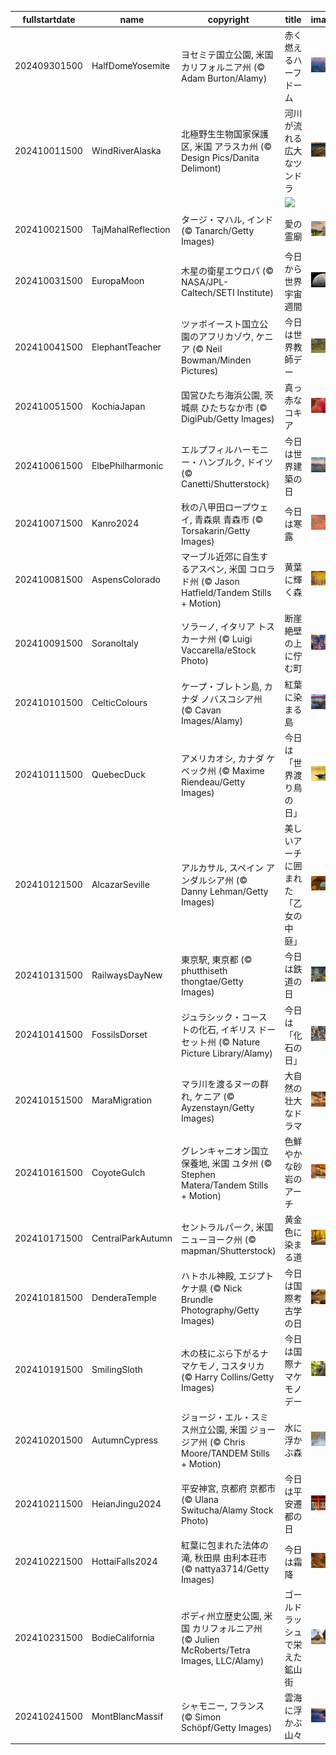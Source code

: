 |fullstartdate|name|copyright|title|image|
|--|--|--|--|--|
202409301500|HalfDomeYosemite|ヨセミテ国立公園, 米国 カリフォルニア州 (© Adam Burton/Alamy)|赤く燃えるハーフドーム|![](/ja-JP/2024/10/202409301500HalfDomeYosemite.jpg)|
202410011500|WindRiverAlaska|北極野生生物国家保護区, 米国 アラスカ州 (© Design Pics/Danita Delimont)|河川が流れる広大なツンドラ|![](/ja-JP/2024/10/202410011500WindRiverAlaska.jpg)|
||||![](/ja-JP/2024/10/.jpg)|
202410021500|TajMahalReflection|タージ・マハル, インド (© Tanarch/Getty Images)|愛の霊廟|![](/ja-JP/2024/10/202410021500TajMahalReflection.jpg)|
202410031500|EuropaMoon|木星の衛星エウロパ (© NASA/JPL-Caltech/SETI Institute)|今日から世界宇宙週間|![](/ja-JP/2024/10/202410031500EuropaMoon.jpg)|
202410041500|ElephantTeacher|ツァボイースト国立公園のアフリカゾウ, ケニア (© Neil Bowman/Minden Pictures)|今日は世界教師デー|![](/ja-JP/2024/10/202410041500ElephantTeacher.jpg)|
202410051500|KochiaJapan|国営ひたち海浜公園, 茨城県 ひたちなか市 (© DigiPub/Getty Images)|真っ赤なコキア|![](/ja-JP/2024/10/202410051500KochiaJapan.jpg)|
202410061500|ElbePhilharmonic|エルプフィルハーモニー・ハンブルク, ドイツ (© Canetti/Shutterstock)|今日は世界建築の日|![](/ja-JP/2024/10/202410061500ElbePhilharmonic.jpg)|
202410071500|Kanro2024|秋の八甲田ロープウェイ,  青森県 青森市 (© Torsakarin/Getty Images)|今日は寒露|![](/ja-JP/2024/10/202410071500Kanro2024.jpg)|
202410081500|AspensColorado|マーブル近郊に自生するアスペン, 米国 コロラド州 (© Jason Hatfield/Tandem Stills + Motion)|黄葉に輝く森|![](/ja-JP/2024/10/202410081500AspensColorado.jpg)|
202410091500|SoranoItaly|ソラーノ, イタリア トスカーナ州 (© Luigi Vaccarella/eStock Photo)|断崖絶壁の上に佇む町|![](/ja-JP/2024/10/202410091500SoranoItaly.jpg)|
202410101500|CelticColours|ケープ・ブレトン島, カナダ ノバスコシア州 (© Cavan Images/Alamy)|紅葉に染まる島|![](/ja-JP/2024/10/202410101500CelticColours.jpg)|
202410111500|QuebecDuck|アメリカオシ, カナダ ケベック州 (© Maxime Riendeau/Getty Images)|今日は「世界渡り鳥の日」|![](/ja-JP/2024/10/202410111500QuebecDuck.jpg)|
202410121500|AlcazarSeville|アルカサル, スペイン アンダルシア州 (© Danny Lehman/Getty Images)|美しいアーチに囲まれた「乙女の中庭」|![](/ja-JP/2024/10/202410121500AlcazarSeville.jpg)|
202410131500|RailwaysDayNew|東京駅, 東京都 (© phutthiseth thongtae/Getty Images)|今日は鉄道の日|![](/ja-JP/2024/10/202410131500RailwaysDayNew.jpg)|
202410141500|FossilsDorset|ジュラシック・コーストの化石, イギリス ドーセット州 (© Nature Picture Library/Alamy)|今日は「化石の日」|![](/ja-JP/2024/10/202410141500FossilsDorset.jpg)|
202410151500|MaraMigration|マラ川を渡るヌーの群れ, ケニア (© Ayzenstayn/Getty Images)|大自然の壮大なドラマ|![](/ja-JP/2024/10/202410151500MaraMigration.jpg)|
202410161500|CoyoteGulch|グレンキャニオン国立保養地, 米国 ユタ州 (© Stephen Matera/Tandem Stills + Motion)|色鮮やかな砂岩のアーチ|![](/ja-JP/2024/10/202410161500CoyoteGulch.jpg)|
202410171500|CentralParkAutumn|セントラルパーク, 米国 ニューヨーク州 (© mapman/Shutterstock)|黄金色に染まる道|![](/ja-JP/2024/10/202410171500CentralParkAutumn.jpg)|
202410181500|DenderaTemple|ハトホル神殿, エジプト ケナ県 (© Nick Brundle Photography/Getty Images)|今日は国際考古学の日|![](/ja-JP/2024/10/202410181500DenderaTemple.jpg)|
202410191500|SmilingSloth|木の枝にぶら下がるナマケモノ, コスタリカ (© Harry Collins/Getty Images)|今日は国際ナマケモノデー|![](/ja-JP/2024/10/202410191500SmilingSloth.jpg)|
202410201500|AutumnCypress|ジョージ・エル・スミス州立公園, 米国 ジョージア州 (© Chris Moore/TANDEM Stills + Motion)|水に浮かぶ森|![](/ja-JP/2024/10/202410201500AutumnCypress.jpg)|
202410211500|HeianJingu2024|平安神宮, 京都府 京都市 (© Ulana Switucha/Alamy Stock Photo)|今日は平安遷都の日|![](/ja-JP/2024/10/202410211500HeianJingu2024.jpg)|
202410221500|HottaiFalls2024|紅葉に包まれた法体の滝, 秋田県 由利本荘市 (© nattya3714/Getty Images)|今日は霜降|![](/ja-JP/2024/10/202410221500HottaiFalls2024.jpg)|
202410231500|BodieCalifornia|ボディ州立歴史公園, 米国 カリフォルニア州 (© Julien McRoberts/Tetra Images, LLC/Alamy)|ゴールドラッシュで栄えた鉱山街|![](/ja-JP/2024/10/202410231500BodieCalifornia.jpg)|
202410241500|MontBlancMassif|シャモニー, フランス (© Simon Schöpf/Getty Images)|雲海に浮かぶ山々|![](/ja-JP/2024/10/202410241500MontBlancMassif.jpg)|
